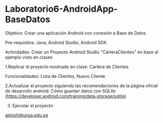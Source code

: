 # Laboratorio6-AndroidApp-BaseDatos
Objetivo: Crear una aplicación Android con conexión a Base de Datos

Pre-requisitos: Java, Android Studio, Android SDK

Actividades: Crear un Proyecto Android Studio "CarteraClientes" en base al ejemplo visto en clases

1.Replicar el proyecto mostrado en clase: Cartera de Clientes

Funcionalidades: Lista de Clientes, Nuevo Cliente

2.Actualizar el proyecto siguiendo las recomendaciones de la página oficial de desarrollo android: Cómo guardar datos con SQLite (https://developer.android.com/training/data-storage/sqlite)

3.    Ejecutar el proyecto

apinoh@unsa.edu.pe
